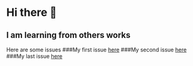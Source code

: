 # Hi there 👋
## I am learning from others works
Here are some issues
###My first issue [here]( https://github.com/Sravya2007/Factory-Mania/issues/1)
###My second issue [here](https://github.com/brunosimon/keppler/issues/53)
###My last issue [here](https://github.com/blueedgetechno/BlueBlog/issues/2)
